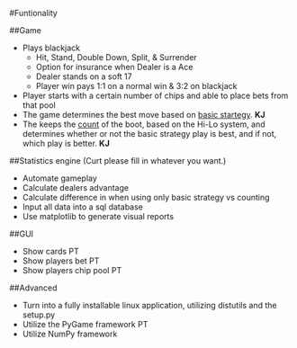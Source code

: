 #Funtionality

##Game
  + Plays blackjack
    - Hit, Stand, Double Down, Split, & Surrender
    - Option for insurance when Dealer is a Ace
    - Dealer stands on a soft 17
    - Player win pays 1:1 on a normal win & 3:2 on blackjack
  + Player starts with a certain number of chips and able to place bets from that pool 
  + The game determines the best move based on [basic startegy](https://en.wikipedia.org/wiki/Blackjack#Basic_strategy). **KJ**
  + The keeps the [count](https://en.wikipedia.org/wiki/Card_counting) of the boot, based on the Hi-Lo system, and determines whether or not the basic strategy play is best, and if not, which play is better. **KJ**
  
##Statistics engine
  (Curt please fill in whatever you want.)
  + Automate gameplay
  + Calculate dealers advantage
  + Calculate difference in when using only basic strategy vs counting
  + Input all data into a sql database
  + Use matplotlib to generate visual reports
  
##GUI
  + Show cards PT
  + Show players bet PT
  + Show players chip pool PT
  
##Advanced
  + Turn into a fully installable linux application, utilizing distutils and the setup.py
  + Utilize the PyGame framework PT
  + Utilize NumPy framework
